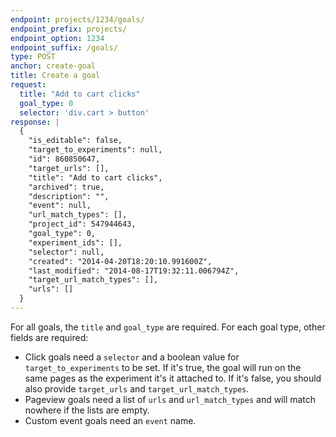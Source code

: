 ```yaml
---
endpoint: projects/1234/goals/
endpoint_prefix: projects/
endpoint_option: 1234
endpoint_suffix: /goals/
type: POST
anchor: create-goal
title: Create a goal
request:
  title: "Add to cart clicks"
  goal_type: 0
  selector: 'div.cart > button'
response: |
  {
    "is_editable": false,
    "target_to_experiments": null,
    "id": 860850647,
    "target_urls": [],
    "title": "Add to cart clicks",
    "archived": true,
    "description": "",
    "event": null,
    "url_match_types": [],
    "project_id": 547944643,
    "goal_type": 0,
    "experiment_ids": [],
    "selector": null,
    "created": "2014-04-20T18:20:10.991600Z",
    "last_modified": "2014-08-17T19:32:11.006794Z",
    "target_url_match_types": [],
    "urls": []
  }
---
```


For all goals, the `title` and `goal_type` are required. For each goal type, other fields are required:

* Click goals need a `selector` and a boolean value for `target_to_experiments` to be set. If it's true, the goal will run on the same pages as the experiment it's it attached to. If it's false, you should also provide `target_urls` and `target_url_match_types`.
* Pageview goals need a list of `urls` and `url_match_types` and will match nowhere if the lists are empty.
* Custom event goals need an `event` name.
